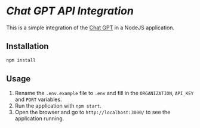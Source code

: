 # _Chat GPT API Integration_

This is a simple integration of the [Chat GPT](https://chatgpt.openai.com/) in a NodeJS application.

## Installation

```bash
npm install
```

## Usage

1. Rename the `.env.example` file to `.env` and fill in the `ORGANIZATION`, `API_KEY` and `PORT` variables.
2. Run the application with `npm start`.
3. Open the browser and go to `http://localhost:3000/` to see the application running.
